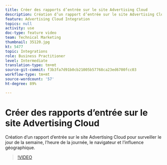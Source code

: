 ```yaml
---
title: Créer des rapports d’entrée sur le site Advertising Cloud
description: Création d’un rapport d’entrée sur le site Advertising Cloud pour surveiller le jour de la semaine, l’heure de la journée, le navigateur et l’influence géographique.
feature: Advertising Cloud Integration
topics: null
activity: use
doc-type: feature video
team: Technical Marketing
thumbnail: 35120.jpg
kt: 5477
topic: Integrations
role: Business Practitioner
level: Intermediate
translation-type: tm+mt
source-git-commit: f3b3fa7d91b0cb21005b57768ca23ed6700fcc03
workflow-type: tm+mt
source-wordcount: '57'
ht-degree: 89%

---
```



# Créer des rapports d’entrée sur le site Advertising Cloud

Création d’un rapport d’entrée sur le site Advertising Cloud pour surveiller le jour de la semaine, l’heure de la journée, le navigateur et l’influence géographique.

>[!VIDEO](https://video.tv.adobe.com/v/35120/?quality=12&learn=on)
